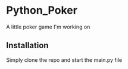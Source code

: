 # Python_Poker

A little poker game I'm working on

## Installation

Simply clone the repo and start the main.py file